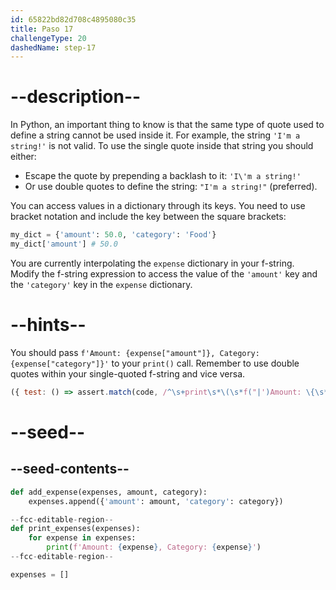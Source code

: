 ```yaml
---
id: 65822bd82d708c4895080c35
title: Paso 17
challengeType: 20
dashedName: step-17
---
```


# --description--

In Python, an important thing to know is that the same type of quote used to define a string cannot be used inside it. For example, the string `'I'm a string!'` is not valid. To use the single quote inside that string you should either:

- Escape the quote by prepending a backlash to it: `'I\'m a string!'`
- Or use double quotes to define the string: `"I'm a string!"` (preferred).

You can access values in a dictionary through its keys. You need to use bracket notation and include the key between the square brackets:

```py
my_dict = {'amount': 50.0, 'category': 'Food'}
my_dict['amount'] # 50.0
```

You are currently interpolating the `expense` dictionary in your f-string. Modify the f-string expression to access the value of the `'amount'` key and the `'category'` key in the `expense` dictionary.

# --hints--

You should pass `f'Amount: {expense["amount"]}, Category: {expense["category"]}'` to your `print()` call. Remember to use double quotes within your single-quoted f-string and vice versa.

```js
({ test: () => assert.match(code, /^\s+print\s*\(\s*f("|')Amount: \{\s*expense\s*\[\s*(?=[^\1])("|')amount\2\s*\]\s*\}, Category: \{\s*expense\s*\[\s*(?=[^\1])("|')category\3\s*\]\s*\}\1\s*\)/m) })
```

# --seed--

## --seed-contents--

```py
def add_expense(expenses, amount, category):
    expenses.append({'amount': amount, 'category': category})

--fcc-editable-region--
def print_expenses(expenses):
    for expense in expenses:
        print(f'Amount: {expense}, Category: {expense}')
--fcc-editable-region--

expenses = []
```
